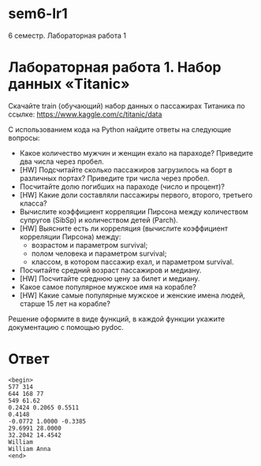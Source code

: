 # sem6-lr1
6 семестр. Лабораторная работа 1

# Лабораторная работа 1. Набор данных «Titanic»

Скачайте train (обучающий) набор данных о пассажирах Титаника по ссылке: https://www.kaggle.com/c/titanic/data

С использованием кода на Python найдите ответы на следующие вопросы:

* Какое количество мужчин и женщин ехало на параходе? Приведите два числа через пробел.
* [HW] Подсчитайте сколько пассажиров загрузилось на борт в различных портах? Приведите три числа через пробел.
* Посчитайте долю погибших на параходе (число и процент)?
* [HW] Какие доли составляли пассажиры первого, второго, третьего класса?
* Вычислите коэффициент корреляции Пирсона между количеством супругов (SibSp) и количеством детей (Parch).
* [HW] Выясните есть ли корреляция (вычислите коэффициент корреляции Пирсона) между:
  * возрастом и параметром survival;
  * полом человека и параметром survival;
  * классом, в котором пассажир ехал, и параметром survival.
* Посчитайте средний возраст пассажиров и медиану.
* [HW] Посчитайте среднюю цену за билет и медиану.
* Какое самое популярное мужское имя на корабле?
* [HW] Какие самые популярные мужское и женские имена людей, старше 15 лет на корабле?

Решение оформите в виде функций, в каждой функции укажите документацию с помощью pydoc.

# Ответ
```
<begin>
577 314
644 168 77
549 61.62
0.2424 0.2065 0.5511
0.4148
-0.0772 1.0000 -0.3385
29.6991 28.0000
32.2042 14.4542
William
William Anna
<end>
```
